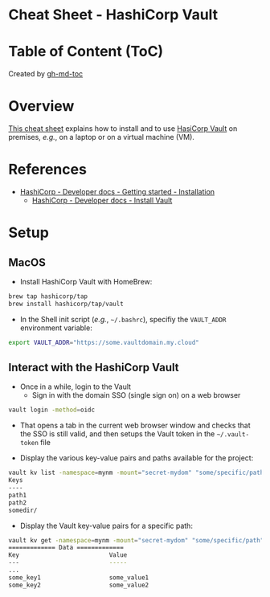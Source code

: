 Cheat Sheet - HashiCorp Vault
=============================

# Table of Content (ToC)

Created by [gh-md-toc](https://github.com/ekalinin/github-markdown-toc.go)

# Overview
[This cheat sheet](https://github.com/data-engineering-helpers/ks-cheat-sheets/blob/main/secret-management/hashicorp-vault/README.md)
explains how to install and to use 
[HasiCorp Vault](https://developer.hashicorp.com/vault/tutorials/getting-started/getting-started-install)
on premises, _e.g._, on a laptop or on a virtual machine (VM).

# References
* [HashiCorp - Developer docs - Getting started - Installation](https://developer.hashicorp.com/vault/tutorials/getting-started/getting-started-install)
  * [HashiCorp - Developer docs - Install Vault](https://developer.hashicorp.com/vault/install)

# Setup

## MacOS
* Install HashiCorp Vault with HomeBrew:
```bash
brew tap hashicorp/tap
brew install hashicorp/tap/vault
```

* In the Shell init script (_e.g._, `~/.bashrc`), specifiy the `VAULT_ADDR` environment variable:
```bash
export VAULT_ADDR="https://some.vaultdomain.my.cloud"
```

## Interact with the HashiCorp Vault
* Once in a while, login to the Vault
  * Sign in with the domain SSO (single sign on) on a web browser
```bash
vault login -method=oidc
```
  * That opens a tab in the current web browser window and checks
    that the SSO is still valid, and then setups the Vault token
    in the `~/.vault-token` file

* Display the various key-value pairs and paths available for the project:
```bash
vault kv list -namespace=mynm -mount="secret-mydom" "some/specific/path"
Keys
----
path1
path2
somedir/
```

* Display the Vault key-value pairs for a specific path:
```bash
vault kv get -namespace=mynm -mount="secret-mydom" "some/specific/path"
============= Data =============
Key                         Value
---                         -----
...
some_key1                   some_value1
some_key2                   some_value2
```

